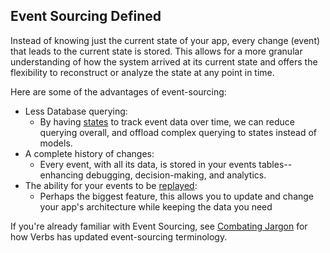 ## Event Sourcing Defined

<!-- @todo Daniel to revize -->

Instead of knowing just the current state of your app, every change (event) that leads to the current state is stored. This allows for a more granular understanding of how the system arrived at its current state and offers the flexibility to reconstruct or analyze the state at any point in time.

Here are some of the advantages of event-sourcing:
- Less Database querying:
    - By having [states](states) to track event data over time, we can reduce querying overall, and offload complex querying to states instead of models.
- A complete history of changes:
    - Every event, with all its data, is stored in your events tables--enhancing
    debugging, decision-making, and analytics.
- The ability for your events to be [replayed](/docs/reference/events#content-replayingevents):
    - Perhaps the biggest feature, this allows you to update and change your app's architecture while keeping the data you need

If you're already familiar with Event Sourcing, see [Combating Jargon](/docs/technical/combating-jargon) for how Verbs has updated event-sourcing terminology.
